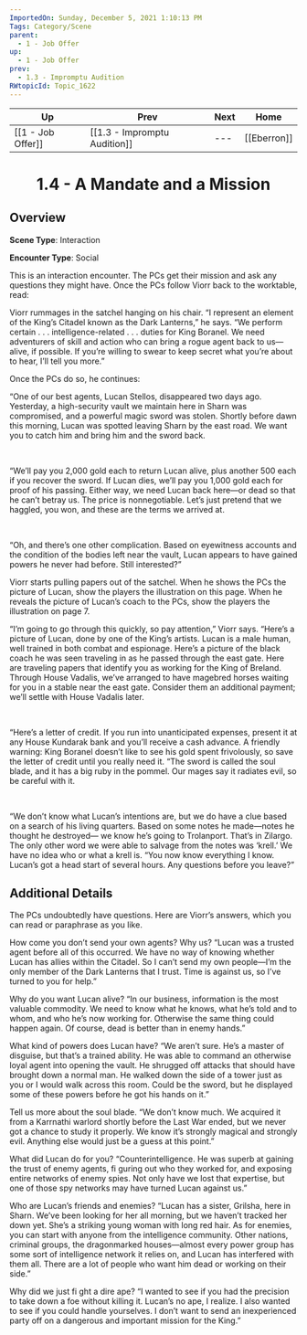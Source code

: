 ```yaml
---
ImportedOn: Sunday, December 5, 2021 1:10:13 PM
Tags: Category/Scene
parent:
  - 1 - Job Offer
up:
  - 1 - Job Offer
prev:
  - 1.3 - Impromptu Audition
RWtopicId: Topic_1622
---
```


| Up | Prev | Next | Home |
|----|------|------|------|
| [[1 - Job Offer]] | [[1.3 - Impromptu Audition]] | --- | [[Eberron]] |

# <center>1.4 - A Mandate and a Mission</center>

## Overview

**Scene Type**: Interaction

**Encounter Type**: Social

This is an interaction encounter. The PCs get their mission and ask any questions they might have. Once the PCs follow Viorr back to the worktable, read:

Viorr rummages in the satchel hanging on his chair. “I represent an element of the King’s Citadel known as the Dark Lanterns,” he says. “We perform certain . . . intelligence-related . . . duties for King Boranel. We need adventurers of skill and action who can bring a rogue agent back to us—alive, if possible. If you’re willing to swear to keep secret what you’re about to hear, I’ll tell you more.”

Once the PCs do so, he continues:

“One of our best agents, Lucan Stellos, disappeared two days ago. Yesterday, a high-security vault we maintain here in Sharn was compromised, and a powerful magic sword was stolen. Shortly before dawn this morning, Lucan was spotted leaving Sharn by the east road. We want you to catch him and bring him and the sword back.

 

“We’ll pay you 2,000 gold each to return Lucan alive, plus another 500 each if you recover the sword. If Lucan dies, we’ll pay you 1,000 gold each for proof of his passing. Either way, we need Lucan back here—or dead so that he can’t betray us. The price is nonnegotiable. Let’s just pretend that we haggled, you won, and these are the terms we arrived at.

 

“Oh, and there’s one other complication. Based on eyewitness accounts and the condition of the bodies left near the vault, Lucan appears to have gained powers he never had before. Still interested?”

Viorr starts pulling papers out of the satchel. When he shows the PCs the picture of Lucan, show the players the illustration on this page. When he reveals the picture of Lucan’s coach to the PCs, show the players the illustration on page 7.

“I’m going to go through this quickly, so pay attention,” Viorr says. “Here’s a picture of Lucan, done by one of the King’s artists. Lucan is a male human, well trained in both combat and espionage. Here’s a picture of the black coach he was seen traveling in as he passed through the east gate. Here are traveling papers that identify you as working for the King of Breland. Through House Vadalis, we’ve arranged to have magebred horses waiting for you in a stable near the east gate. Consider them an additional payment; we’ll settle with House Vadalis later. 

 

“Here’s a letter of credit. If you run into unanticipated expenses, present it at any House Kundarak bank and you’ll receive a cash advance. A friendly warning: King Boranel doesn’t like to see his gold spent frivolously, so save the letter of credit until you really need it. “The sword is called the soul blade, and it has a big ruby in the pommel. Our mages say it radiates evil, so be careful with it.

 

“We don’t know what Lucan’s intentions are, but we do have a clue based on a search of his living quarters. Based on some notes he made—notes he thought he destroyed— we know he’s going to Trolanport. That’s in Zilargo. The only other word we were able to salvage from the notes was ‘krell.’ We have no idea who or what a krell is. “You now know everything I know. Lucan’s got a head start of several hours. Any questions before you leave?”

## Additional Details

The PCs undoubtedly have questions. Here are Viorr’s answers, which you can read or paraphrase as you like.

How come you don’t send your own agents? Why us? “Lucan was a trusted agent before all of this occurred. We have no way of knowing whether Lucan has allies within the Citadel. So I can’t send my own people—I’m the only member of the Dark Lanterns that I trust. Time is against us, so I’ve turned to you for help.”

Why do you want Lucan alive? “In our business, information is the most valuable commodity. We need to know what he knows, what he’s told and to whom, and who he’s now working for. Otherwise the same thing could happen again. Of course, dead is better than in enemy hands.”

What kind of powers does Lucan have? “We aren’t sure. He’s a master of disguise, but that’s a trained ability. He was able to command an otherwise loyal agent into opening the vault. He shrugged off attacks that should have brought down a normal man. He walked down the side of a tower just as you or I would walk across this room. Could be the sword, but he displayed some of these powers before he got his hands on it.”

Tell us more about the soul blade. “We don’t know much. We acquired it from a Karrnathi warlord shortly before the Last War ended, but we never got a chance to study it properly. We know it’s strongly magical and strongly evil. Anything else would just be a guess at this point.”

What did Lucan do for you? “Counterintelligence. He was superb at gaining the trust of enemy agents, fi guring out who they worked for, and exposing entire networks of enemy spies. Not only have we lost that expertise, but one of those spy networks may have turned Lucan against us.”

Who are Lucan’s friends and enemies? “Lucan has a sister, Grilsha, here in Sharn. We’ve been looking for her all morning, but we haven’t tracked her down yet. She’s a striking young woman with long red hair. As for enemies, you can start with anyone from the intelligence community. Other nations, criminal groups, the dragonmarked houses—almost every power group has some sort of intelligence network it relies on, and Lucan has interfered with them all. There are a lot of people who want him dead or working on their side.”

Why did we just fi ght a dire ape? “I wanted to see if you had the precision to take down a foe without killing it. Lucan’s no ape, I realize. I also wanted to see if you could handle yourselves. I don’t want to send an inexperienced party off on a dangerous and important mission for the King.”

